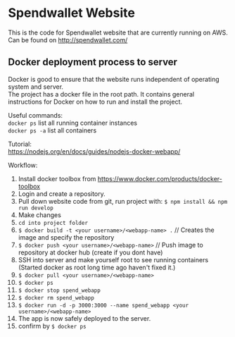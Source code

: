 # Spendwallet Website  

This is the code for Spendwallet website that are currently running on AWS. Can be found on http://spendwallet.com/   

## Docker deployment process to server  

Docker is good to ensure that the website runs independent of operating system and server.  
The project has a docker file in the root path. It contains general instructions for Docker on how to run and install the project.  

Useful commands:  
`docker ps`		list all running container instances  
`docker ps -a`		list all containers  

Tutorial:  
https://nodejs.org/en/docs/guides/nodejs-docker-webapp/  

Workflow:  
1. Install docker toolbox from https://www.docker.com/products/docker-toolbox  
2. Login and create a repository.  
3. Pull down website code from git, run project with: `$ npm install && npm run develop`  
4. Make changes  
5. `cd into project folder`  
6. `$ docker build -t <your username>/<webapp-name> .` // Creates the image and specify the repository  
7. `$ docker push <your username>/<webapp-name>`       // Push image to repository at docker hub (create if you dont have)  
8. SSH into server and make yourself root to see running containers (Started docker as root long time ago haven't fixed it.)  
9. `$ docker pull <your username>/<webapp-name>`  
10. `$ docker ps`  
11. `$ docker stop spend_webapp`  
12. `$ docker rm spend_webapp`  
13. `$ docker run -d -p 3000:3000 --name spend_webapp <your username>/<webapp-name>`  
14. The app is now safely deployed to the server.  
15. confirm by `$ docker ps`  
